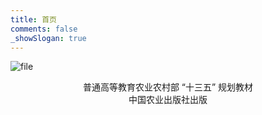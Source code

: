 ```yaml
---
title: 首页
comments: false
_showSlogan: true
---
```

![file](https://wp-img.daozhao.com.cn/zhag/zhag.webp)

<div style="text-align: center;">普通高等教育农业农村部 “十三五” 规划教材</div>

<div style="text-align: center;">中国农业出版社出版</div>
